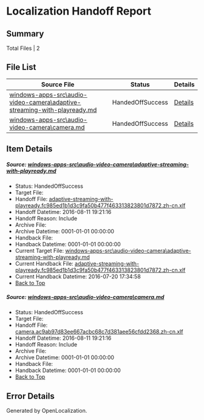 # <a name='report-top'></a> Localization Handoff Report

## Summary
 Total Files | 2

## File List
 Source File | Status | Details 
 ----------- | ------ | ------- 
 [windows-apps-src\audio-video-camera\adaptive-streaming-with-playready.md](https://github.com/Microsoft/windows-apps/blob/8534598b1f3cf49b15a73d03f6f19e67877b25d0/windows-apps-src/audio-video-camera/adaptive-streaming-with-playready.md) | HandedOffSuccess | [Details](#22e430fd6dafe49fb3bf599fec91a9ab3dbd6b95157)
 [windows-apps-src\audio-video-camera\camera.md](https://github.com/Microsoft/windows-apps/blob/f9f85359bd24e0a642bf9cbe3c76f6bfac7866f8/windows-apps-src/audio-video-camera/camera.md) | HandedOffSuccess | [Details](#8759a7cdb1d516f9c88f866887861c2f28085b5b167)

## Item Details
##### <a name='22e430fd6dafe49fb3bf599fec91a9ab3dbd6b95157'></a> Source: [windows-apps-src\audio-video-camera\adaptive-streaming-with-playready.md](https://github.com/Microsoft/windows-apps/blob/8534598b1f3cf49b15a73d03f6f19e67877b25d0/windows-apps-src/audio-video-camera/adaptive-streaming-with-playready.md)
* Status: HandedOffSuccess
* Target File: 
* Handoff File: [adaptive-streaming-with-playready.fc985ed1b1d3c9fa50b477f463313823801d7872.zh-cn.xlf](https://github.com/Microsoft/WDG.handoff/blob/ea7abd7326343524ed1bf70ba6cf41c43cb32a87/ol-handoff/Microsoft/windows-apps.zh-cn/master/adaptive-streaming-with-playready.fc985ed1b1d3c9fa50b477f463313823801d7872.zh-cn.xlf)
* Handoff Datetime: 2016-08-11 19:21:16
* Handoff Reason: Include
* Archive File: 
* Archive Datetime: 0001-01-01 00:00:00
* Handback File: 
* Handback Datetime: 0001-01-01 00:00:00
* Current Target File: [windows-apps-src\audio-video-camera\adaptive-streaming-with-playready.md](https://github.com/Microsoft/windows-apps.zh-cn/blob/32ed88f8e6b89946bfa394c621c09bde4565e407/windows-apps-src/audio-video-camera/adaptive-streaming-with-playready.md)
* Current Handback File: [adaptive-streaming-with-playready.fc985ed1b1d3c9fa50b477f463313823801d7872.zh-cn.xlf](https://github.com/Microsoft/WDG.handback/blob/7f934e6edca1ecf88a8bb5c9968f789c84e1b237/ol-handback/Microsoft/windows-apps.zh-cn/master/adaptive-streaming-with-playready.fc985ed1b1d3c9fa50b477f463313823801d7872.zh-cn.xlf)
* Current Handback Datetime: 2016-07-20 17:34:58
* [Back to Top](#report-top)

##### <a name='8759a7cdb1d516f9c88f866887861c2f28085b5b167'></a> Source: [windows-apps-src\audio-video-camera\camera.md](https://github.com/Microsoft/windows-apps/blob/f9f85359bd24e0a642bf9cbe3c76f6bfac7866f8/windows-apps-src/audio-video-camera/camera.md)
* Status: HandedOffSuccess
* Target File: 
* Handoff File: [camera.ac9ab97d83ee667acbc68c7d381aee56cfdd2368.zh-cn.xlf](https://github.com/Microsoft/WDG.handoff/blob/ea7abd7326343524ed1bf70ba6cf41c43cb32a87/ol-handoff/Microsoft/windows-apps.zh-cn/master/camera.ac9ab97d83ee667acbc68c7d381aee56cfdd2368.zh-cn.xlf)
* Handoff Datetime: 2016-08-11 19:21:16
* Handoff Reason: Include
* Archive File: 
* Archive Datetime: 0001-01-01 00:00:00
* Handback File: 
* Handback Datetime: 0001-01-01 00:00:00
* [Back to Top](#report-top)


## Error Details

Generated by OpenLocalization.
